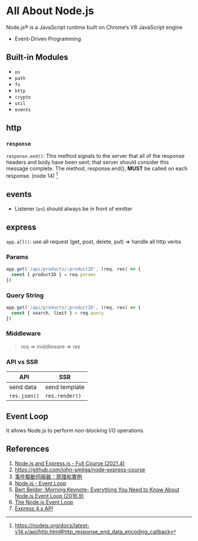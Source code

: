 # All About Node.js

Node.js® is a JavaScript runtime built on Chrome’s V8 JavaScript engine

- Event-Driven Programming

## Built-in Modules

+ `os`
+ `path`
+ `fs`
+ `http`
+ `crypto`
+ `util`
+ `events`

## http

### `response`

`response.end()`: This method signals to the server that all of the response headers and body have been sent; that server should consider this message complete. The method, response.end(), **MUST** be called on each response. (node 14) [^1]

## events

- Listener (`on`) should always be in front of emitter

## express

`app.all()`: use all request (get, post, delete, put) => handle all http verbs

### Params

```javascript
app.get('/api/products/:productID', (req, res) => {
  const { productID } = req.params
})
```

### Query String

```javascript
app.get('/api/products/:productID', (req, res) => {
  const { search, limit } = req.query
})
```
### Middleware

> req => middleware => res



### API vs SSR

| API | SSR |
| --- | --- |
| send data |  send template |
| `res.json()` |  `res.render()` |

## Event Loop

It allows Node.js to perform non-blocking I/O operations.

## References

1. [Node.js and Express.js - Full Course (2021.4)](https://youtu.be/Oe421EPjeBE)
2. https://github.com/john-smilga/node-express-course
3. [事件驅動伺服器：原理和實例](https://hackmd.io/@sysprog/event-driven-server)
4. [Node.js - Event Loop](https://nodejs.org/en/docs/guides/event-loop-timers-and-nexttick/#the-node-js-event-loop-timers-and-process-nexttick)
5. [Bert Belder; Morning Keynote- Everything You Need to Know About Node.js Event Loop (2016.9)](https://youtu.be/PNa9OMajw9w)
6. [The Node.js Event Loop](https://nodejs.dev/learn/the-nodejs-event-loop)
7. [Express 4.x API](https://expressjs.com/en/api.html)

[^1]: https://nodejs.org/docs/latest-v14.x/api/http.html#http_response_end_data_encoding_callback
